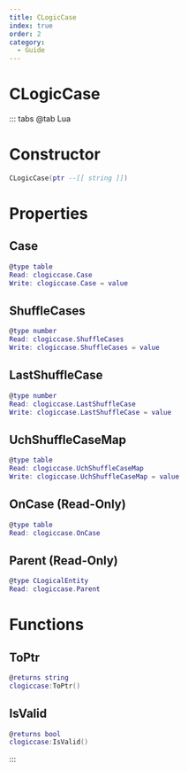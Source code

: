 ```yaml
---
title: CLogicCase
index: true
order: 2
category:
  - Guide
---
```


# CLogicCase

::: tabs
@tab Lua
# Constructor
```lua
CLogicCase(ptr --[[ string ]])
```
# Properties
## Case 
```lua
@type table
Read: clogiccase.Case
Write: clogiccase.Case = value
```
## ShuffleCases 
```lua
@type number
Read: clogiccase.ShuffleCases
Write: clogiccase.ShuffleCases = value
```
## LastShuffleCase 
```lua
@type number
Read: clogiccase.LastShuffleCase
Write: clogiccase.LastShuffleCase = value
```
## UchShuffleCaseMap 
```lua
@type table
Read: clogiccase.UchShuffleCaseMap
Write: clogiccase.UchShuffleCaseMap = value
```
## OnCase (Read-Only)
```lua
@type table
Read: clogiccase.OnCase
```
## Parent (Read-Only)
```lua
@type CLogicalEntity
Read: clogiccase.Parent
```
# Functions
## ToPtr
```lua
@returns string
clogiccase:ToPtr()
```
## IsValid
```lua
@returns bool
clogiccase:IsValid()
```

:::